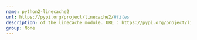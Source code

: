 ```yaml
---
name: python2-linecache2
url: https://pypi.org/project/linecache2/#files
description: of the linecache module. URL : https://pypi.org/project/linecache2/#files Groups : None
group: None
---
```

